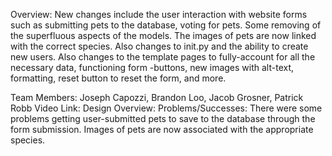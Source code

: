 Overview: New changes include the user interaction with website forms such as submitting pets to the database, voting for pets. Some
removing of the superfluous aspects of the models. The images of pets are now linked with the correct species. Also changes to init.py 
and the ability to create new users. Also changes to the template pages to fully-account for all the necessary data, functioning form 
-buttons, new images with alt-text, formatting, reset button to reset the form, and more.

Team Members: Joseph Capozzi, Brandon Loo, Jacob Grosner, Patrick Robb
Video Link:
Design Overview: 
Problems/Successes: There were some problems getting user-submitted pets to save to the database through the form submission. Images of 
pets are now associated with the appropriate species.
